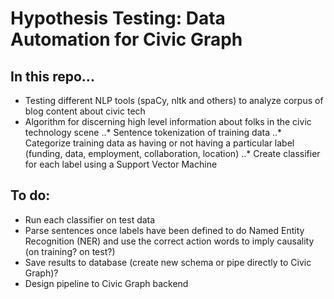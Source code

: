 # Hypothesis Testing: Data Automation for Civic Graph

## In this repo...
* Testing different NLP tools (spaCy, nltk and others) to analyze corpus of blog content about civic tech
* Algorithm for discerning high level information about folks in the civic technology scene
..* Sentence tokenization of training data
..* Categorize training data as having or not having a particular label (funding, data, employment, collaboration, location) 
..* Create classifier for each label using a Support Vector Machine


## To do:
* Run each classifier on test data
* Parse sentences once labels have been defined to do Named Entity Recognition (NER) and use the correct action words to imply causality (on training? on test?)
* Save results to database (create new schema or pipe directly to Civic Graph)?
* Design pipeline to Civic Graph backend
